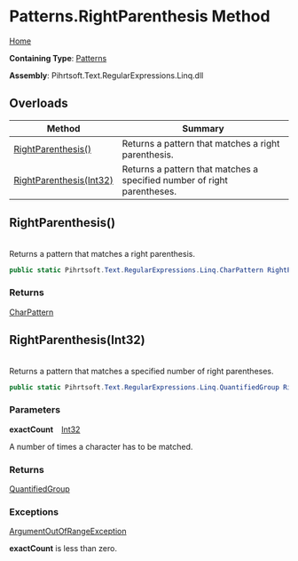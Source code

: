 # Patterns\.RightParenthesis Method

[Home](../../../../../../README.md)

**Containing Type**: [Patterns](../README.md)

**Assembly**: Pihrtsoft\.Text\.RegularExpressions\.Linq\.dll

## Overloads

| Method | Summary |
| ------ | ------- |
| [RightParenthesis()](#Pihrtsoft_Text_RegularExpressions_Linq_Patterns_RightParenthesis) | Returns a pattern that matches a right parenthesis\. |
| [RightParenthesis(Int32)](#Pihrtsoft_Text_RegularExpressions_Linq_Patterns_RightParenthesis_System_Int32_) | Returns a pattern that matches a specified number of right parentheses\. |

## RightParenthesis\(\) <a name="Pihrtsoft_Text_RegularExpressions_Linq_Patterns_RightParenthesis"></a>

\
Returns a pattern that matches a right parenthesis\.

```csharp
public static Pihrtsoft.Text.RegularExpressions.Linq.CharPattern RightParenthesis()
```

### Returns

[CharPattern](../../CharPattern/README.md)

## RightParenthesis\(Int32\) <a name="Pihrtsoft_Text_RegularExpressions_Linq_Patterns_RightParenthesis_System_Int32_"></a>

\
Returns a pattern that matches a specified number of right parentheses\.

```csharp
public static Pihrtsoft.Text.RegularExpressions.Linq.QuantifiedGroup RightParenthesis(int exactCount)
```

### Parameters

**exactCount** &ensp; [Int32](https://docs.microsoft.com/en-us/dotnet/api/system.int32)

A number of times a character has to be matched\.

### Returns

[QuantifiedGroup](../../QuantifiedGroup/README.md)

### Exceptions

[ArgumentOutOfRangeException](https://docs.microsoft.com/en-us/dotnet/api/system.argumentoutofrangeexception)

**exactCount** is less than zero\.

